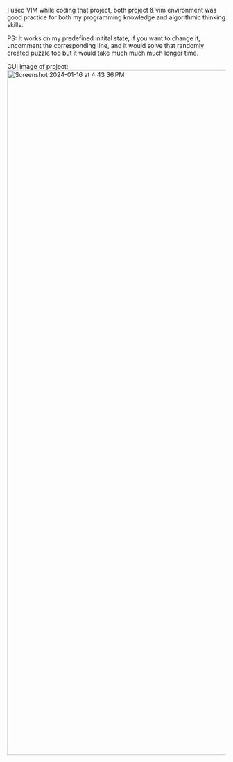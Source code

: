 I used VIM while coding that project, both project & vim environment was good practice for both my programming knowledge and algorithmic thinking skills.

PS: It works on my predefined initital state, if you want to change it, uncomment the corresponding line, and it would solve that randomly created puzzle too but it would take much much much longer time.

GUI image of project:
<img width="1578" alt="Screenshot 2024-01-16 at 4 43 36 PM" src="https://github.com/erdemylmaz/eight-puzzle/assets/62537146/a5b0a4e4-21e5-41f4-beed-8684e09e2a27">
